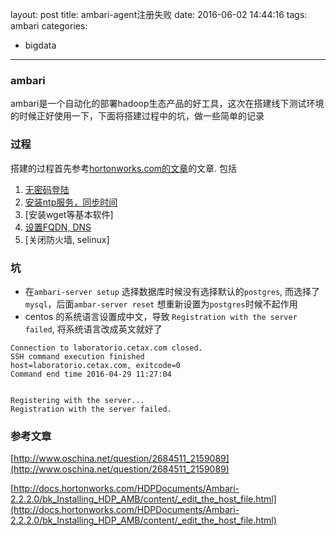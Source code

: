 layout: post
title: ambari-agent注册失败
date: 2016-06-02 14:44:16
tags: ambari
categories:
  - bigdata
---
### ambari

ambari是一个自动化的部署hadoop生态产品的好工具，这次在搭建线下测试环境的时候正好使用一下，下面将搭建过程中的坑，做一些简单的记录

<!--more-->
### 过程

搭建的过程首先参考[hortonworks.com的文章](http://docs.hortonworks.com/HDPDocuments/Ambari-2.2.2.0/bk_Installing_HDP_AMB/content/_start_the_ambari_server.html)的文章.
包括
1. [无密码登陆](http://docs.hortonworks.com/HDPDocuments/Ambari-2.2.2.0/bk_Installing_HDP_AMB/content/_set_up_password-less_ssh.html)
2. [安装ntp服务，同步时间](http://docs.hortonworks.com/HDPDocuments/Ambari-2.2.2.0/bk_Installing_HDP_AMB/content/_enable_ntp_on_the_cluster_and_on_the_browser_host.html)
3. [安装wget等基本软件]
4. [设置FQDN, DNS](http://docs.hortonworks.com/HDPDocuments/Ambari-2.2.2.0/bk_Installing_HDP_AMB/content/_edit_the_host_file.html)
5. [关闭防火墙, selinux]

### 坑

* 在`ambari-server setup` 选择数据库时候没有选择默认的`postgres`, 而选择了`mysql`，后面`ambar-server reset` 想重新设置为`postgres`时候不起作用
* centos 的系统语言设置成中文，导致 `Registration with the server failed`, 将系统语言改成英文就好了

```
Connection to laboratorio.cetax.com closed.
SSH command execution finished
host=laboratorio.cetax.com, exitcode=0
Command end time 2016-04-29 11:27:04
 
 
Registering with the server...
Registration with the server failed.
```

### 参考文章
[http://www.oschina.net/question/2684511_2159089](http://www.oschina.net/question/2684511_2159089)

[http://docs.hortonworks.com/HDPDocuments/Ambari-2.2.2.0/bk_Installing_HDP_AMB/content/_edit_the_host_file.html](http://docs.hortonworks.com/HDPDocuments/Ambari-2.2.2.0/bk_Installing_HDP_AMB/content/_edit_the_host_file.html)
